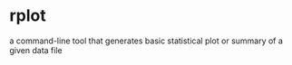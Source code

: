 rplot
=====

a command-line tool that generates basic statistical plot or summary of a given data file
